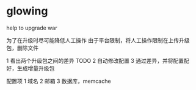 # glowing
help to upgrade war

为了在升级时尽可能降低人工操作
由于平台限制，将人工操作限制在上传升级包，删除文件

1 看出两个升级包之间的差异
TODO
2 自动修改配置
3 通过差异，并将配置配好，生成增量升级包

配置项
1 域名
2 邮箱
3 数据库，memcache
